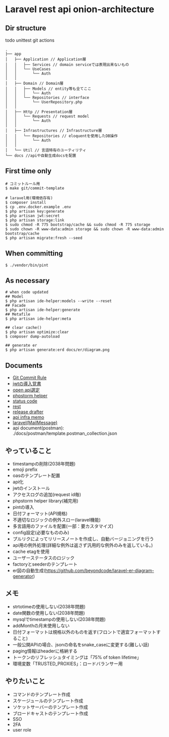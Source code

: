 # Laravel rest api onion-architecture

## Dir structure

todo unittest git actions

```text
.
├── app
│   ├── Application // Application層
│   │   ├── Services // domain serviceでは表現出来ないもの
│   │   └── UseCases
│   │       └── Auth
│   │
│   ├── Domain // Domain層
│   │   ├── Models // entity等も全てここ
│   │   │   └── Auth
│   │   └── Repositories // interface
│   │       └── UserRepository.php
│   │
│   ├── Http // Presentation層
│   │   └── Requests // request model
│   │       └── Auth
│   │
│   ├── Infrastructures // Infrastructure層
│   │   └── Repositories // eloquentを使用したDB操作
│   │       └── Auth
│   │
│   └── Util // 言語特有のユーティリティ
└── docs //apiや自動生成docsを配置
```

## First time only

```shell
# コミットルール用
$ make git/commit-template

# laravel用(環境依存有)
$ composer install
$ cp .env.docker.example .env
$ php artisan key:generate
$ php artisan jwt:secret
$ php artisan storage:link
$ sudo chmod -R 775 bootstrap/cache && sudo chmod -R 775 storage
$ sudo chown -R www-data:admin storage && sudo chown -R www-data:admin bootstrap/cache
$ php artisan migrate:fresh --seed
```

## When committing

```shell
$ ./vendor/bin/pint
```

## As necessary

```shell
# when code updated
## Model
$ php artisan ide-helper:models --write --reset
## Facade
$ php artisan ide-helper:generate
## Metafile
$ php artisan ide-helper:meta

## clear cache()
$ php artisan optimize:clear
$ composer dump-autoload

## generate er
$ php artisan generate:erd docs/er/diagram.png
```

## Documents

- [Git Commit Rule](./docs/markdown/git-commit.md)
- [jwtの導入覚書](./docs/markdown/jwt-install.md)
- [open api選定](./docs/markdown/about-open-api.md)
- [phpstorm helper](./docs/markdown/phpstorm-helper.md)
- [status code](./docs/markdown/statuscode.md)
- [rest](./docs/markdown/rest.md)
- [release drafter](./docs/markdown/release-drafter.md)
- [api infra memo](./docs/markdown/infra-memo.md)
- [laravel(MailMessage)](./docs/markdown/laravel/mail-message.md)
- api document(postman): ./docs/postman/template.postman_collection.json

## やっていること

- timestampの削除(2038年問題)
- emoji prefix
- oasのテンプレート配置
- api化
- jwtのインストール
- アクセスログの追加(request id毎)
- phpstorm helper library(補完用)
- pintの導入
- 日付フォーマット(API規格)
- 不適切なロジックの例外スロー(laravel機能)
- 多言語用のファイルを配置(一部：要カスタマイズ)
- config設定(必要なもののみ)
- プルリクによってリリースノートを作成し、自動バージョニングを行う
- api用の例外処理(詳細な例外は返さず汎用的な例外のみを返している。)
- cache etagを使用
- ユーザーステータスのロジック
- factoryとseederのテンプレート
- er図の自動生成(https://github.com/beyondcode/laravel-er-diagram-generator)

## メモ

- strtotimeの使用しない(2038年問題)
- date関数の使用しない(2038年問題)
- mysqlでtimestampの使用しない(2038年問題)
- addMonthの月末使用しない
- 日付フォーマットは規格以外のものを返す(フロントで適宜フォーマットすること)
- 一般公開APIの場合、jsonの命名をsnake_caseに変更する(難しい話)
- paging情報はheaderに格納する
- トークンのリフレッシュタイミングは「75% of token lifetime」
- 環境変数「TRUSTED_PROXIES」：ロードバランサー用

## やりたいこと

- コマンドのテンプレート作成
- スケージュールのテンプレート作成
- ソケットサーバーのテンプレート作成
- ブロードキャストのテンプレート作成
- SSO
- 2FA
- user role
